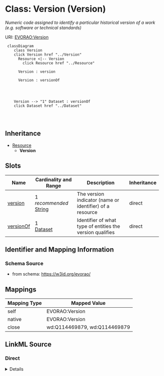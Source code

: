 

# Class: Version (Version) 


_Numeric code assigned to identify a particular historical version of a work (e.g. software or technical standards)_





URI: [EVORAO:Version](https://w3id.org/evorao/Version)






```mermaid
 classDiagram
    class Version
    click Version href "../Version"
      Resource <|-- Version
        click Resource href "../Resource"
      
      Version : version
        
      Version : versionOf
        
          
    
    
    Version --> "1" Dataset : versionOf
    click Dataset href "../Dataset"

        
      
```





## Inheritance
* [Resource](Resource.md)
    * **Version**



## Slots

| Name | Cardinality and Range | Description | Inheritance |
| ---  | --- | --- | --- |
| [version](version.md) | 1 _recommended_ <br/> [String](String.md) | The version indicator (name or identifier) of a resource | direct |
| [versionOf](versionOf.md) | 1 <br/> [Dataset](Dataset.md) | Identifier of what type of entities the version qualifies | direct |









## Identifier and Mapping Information







### Schema Source


* from schema: https://w3id.org/evorao/




## Mappings

| Mapping Type | Mapped Value |
| ---  | ---  |
| self | EVORAO:Version |
| native | EVORAO:Version |
| close | wd:Q114469879, wd:Q114469879 |







## LinkML Source

<!-- TODO: investigate https://stackoverflow.com/questions/37606292/how-to-create-tabbed-code-blocks-in-mkdocs-or-sphinx -->

### Direct

<details>
```yaml
name: Version
description: Numeric code assigned to identify a particular historical version of
  a work (e.g. software or technical standards)
title: Version
from_schema: https://w3id.org/evorao/
close_mappings:
- wd:Q114469879
- wd:Q114469879
is_a: Resource
slots:
- version
- versionOf
slot_usage:
  version:
    name: version
    description: The version indicator (name or identifier) of a resource
    title: version
    close_mappings:
    - wdp:P393
    - schema:version
    slot_uri: dcat:version
    domain_of:
    - Version
    - Dataset
    - Taxonomy
    range: string
    required: true
    multivalued: false
  versionOf:
    name: versionOf
    description: Identifier of what type of entities the version qualifies
    title: version Of
    domain_of:
    - Version
    range: Dataset
    required: true
    multivalued: false

```
</details>

### Induced

<details>
```yaml
name: Version
description: Numeric code assigned to identify a particular historical version of
  a work (e.g. software or technical standards)
title: Version
from_schema: https://w3id.org/evorao/
close_mappings:
- wd:Q114469879
- wd:Q114469879
is_a: Resource
slot_usage:
  version:
    name: version
    description: The version indicator (name or identifier) of a resource
    title: version
    close_mappings:
    - wdp:P393
    - schema:version
    slot_uri: dcat:version
    domain_of:
    - Version
    - Dataset
    - Taxonomy
    range: string
    required: true
    multivalued: false
  versionOf:
    name: versionOf
    description: Identifier of what type of entities the version qualifies
    title: version Of
    domain_of:
    - Version
    range: Dataset
    required: true
    multivalued: false
attributes:
  version:
    name: version
    description: The version indicator (name or identifier) of a resource
    title: version
    from_schema: https://w3id.org/evorao/
    close_mappings:
    - wdp:P393
    - schema:version
    rank: 1000
    slot_uri: dcat:version
    alias: version
    owner: Version
    domain_of:
    - Version
    - Dataset
    - Taxonomy
    range: string
    required: true
    recommended: true
    multivalued: false
  versionOf:
    name: versionOf
    description: Identifier of what type of entities the version qualifies
    title: version Of
    from_schema: https://w3id.org/evorao/
    rank: 1000
    alias: versionOf
    owner: Version
    domain_of:
    - Version
    range: Dataset
    required: true
    multivalued: false

```
</details>